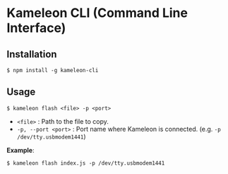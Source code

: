 # Kameleon CLI (Command Line Interface)

## Installation

```bsh
$ npm install -g kameleon-cli
```

## Usage

```bsh
$ kameleon flash <file> -p <port>
```

* `<file>` : Path to the file to copy.
* `-p, --port <port>` : Port name where Kameleon is connected. (e.g. `-p /dev/tty.usbmodem1441`)

__Example__:

```bsh
$ kameleon flash index.js -p /dev/tty.usbmodem1441
```
